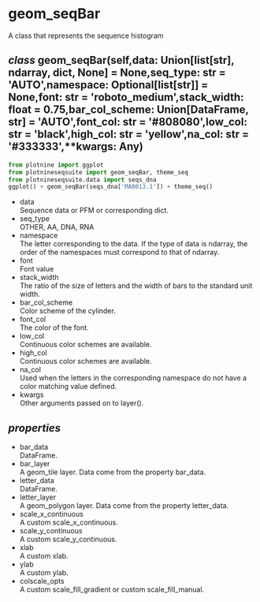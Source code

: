 # geom_seqBar
A class that represents the sequence histogram
## *class* geom_seqBar(self,data: Union[list[str], ndarray, dict, None] = None,seq_type: str = 'AUTO',namespace: Optional[list[str]] = None,font: str = 'roboto_medium',stack_width: float = 0.75,bar_col_scheme: Union[DataFrame, str] = 'AUTO',font_col: str = '#808080',low_col: str = 'black',high_col: str = 'yellow',na_col: str = '#333333',**kwargs: Any)
```python
from plotnine import ggplot
from plotnineseqsuite import geom_seqBar, theme_seq
from plotnineseqsuite.data import seqs_dna
ggplot() + geom_seqBar(seqs_dna['MA0013.1']) + theme_seq()
```
- data    
Sequence data or PFM or corresponding dict.
- seq_type    
OTHER, AA, DNA, RNA
- namespace    
The letter corresponding to the data. If the type of data is ndarray, the order of the namespaces must correspond to that of ndarray.
- font    
Font value
- stack_width    
The ratio of the size of letters and the width of  bars to the standard unit width.
- bar_col_scheme    
Color scheme of the cylinder.
- font_col    
The color of the font.
- low_col    
Continuous color schemes are available.
- high_col    
Continuous color schemes are available.
- na_col    
Used when the letters in the corresponding namespace do not have a color matching value defined.
- kwargs    
Other arguments passed on to layer().
## *properties*
- bar_data    
DataFrame. 
- bar_layer    
A geom_tile layer. Data come from the property bar_data.
- letter_data    
DataFrame. 
- letter_layer    
A geom_polygon layer. Data come from the property letter_data.
- scale_x_continuous    
A custom scale_x_continuous.
- scale_y_continuous    
A custom scale_y_continuous.
- xlab    
A custom xlab.
- ylab    
A custom ylab.
- colscale_opts    
A custom scale_fill_gradient or custom scale_fill_manual.